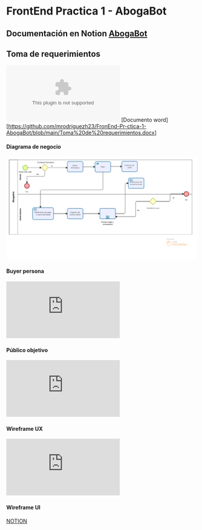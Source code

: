 # FrontEnd Practica 1 - AbogaBot
## Documentación en Notion [AbogaBot](https://www.notion.so/Pr-ctica-1-AbogaBot-7d973432a4de42a68c376e78257a8cfb "Notion AbogaBot")

## Toma de requerimientos
[![toma de requerimientos](https://github.com/mrodriguezh23/FronEnd-Pr-ctica-1-AbogaBot/blob/main/Toma%20de%20requerimientos.docx "toma de requerimientos")](https://github.com/mrodriguezh23/FronEnd-Pr-ctica-1-AbogaBot/blob/main/Toma%20de%20requerimientos.docx "toma de requerimientos")
[Documento word][https://github.com/mrodriguezh23/FronEnd-Pr-ctica-1-AbogaBot/blob/main/Toma%20de%20requerimientos.docx]
#### Diagrama de negocio
[![diagrama](https://github.com/mrodriguezh23/FronEnd-Pr-ctica-1-AbogaBot/blob/main/Modelo%20Abogabot.png "diagrama")](https://github.com/mrodriguezh23/FronEnd-Pr-ctica-1-AbogaBot/blob/main/Modelo%20Abogabot.png "diagrama")
#### Buyer persona
[![buyer persona](https://github.com/mrodriguezh23/FronEnd-Pr-ctica-1-AbogaBot/blob/main/Buyer%20Persona.pdf "buyer persona")](https://github.com/mrodriguezh23/FronEnd-Pr-ctica-1-AbogaBot/blob/main/Buyer%20Persona.pdf "buyer persona")
#### Público objetivo
[![publico objetivo](https://github.com/mrodriguezh23/FronEnd-Pr-ctica-1-AbogaBot/blob/main/P%C3%BAblico%20objetivo.pdf "publico objetivo")](https://github.com/mrodriguezh23/FronEnd-Pr-ctica-1-AbogaBot/blob/main/P%C3%BAblico%20objetivo.pdf "publico objetivo")
#### Wireframe UX
[![ux](https://github.com/mrodriguezh23/FronEnd-Pr-ctica-1-AbogaBot/blob/main/UX.pdf "ux")](https://github.com/mrodriguezh23/FronEnd-Pr-ctica-1-AbogaBot/blob/main/UX.pdf "ux")
#### Wireframe UI


[NOTION](https://www.notion.so/Pr-ctica-1-AbogaBot-7d973432a4de42a68c376e78257a8cfb "NOTION")
